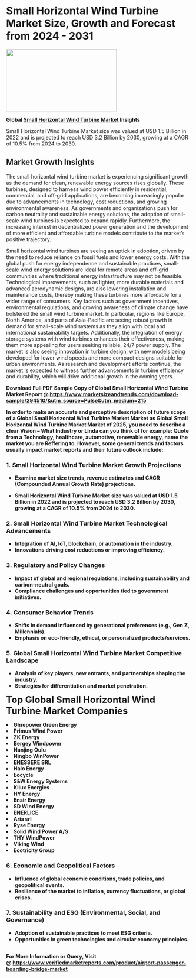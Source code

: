 <H1>Small Horizontal Wind Turbine Market Size, Growth and Forecast from 2024 - 2031</H1><img class="aligncenter size-medium wp-image-584254" src="https://thirdeyenews.in/wp-content/uploads/2024/09/Global-Market-Research-300x168.jpeg" alt="" width="300" height="168" /><p><strong>Global&nbsp;<a href="https://www.marketsizeandtrends.com/download-sample/294510/&amp;utm_source=Pulse&amp;utm_medium=215">Small Horizontal Wind Turbine Market</a> Insights</strong></p><p>Small Horizontal Wind Turbine Market size was valued at USD 1.5 Billion in 2022 and is projected to reach USD 3.2 Billion by 2030, growing at a CAGR of 10.5% from 2024 to 2030.</p><p><h2>Market Growth Insights</h2> <p>The small horizontal wind turbine market is experiencing significant growth as the demand for clean, renewable energy sources rises globally. These turbines, designed to harness wind power efficiently in residential, commercial, and off-grid applications, are becoming increasingly popular due to advancements in technology, cost reductions, and growing environmental awareness. As governments and organizations push for carbon neutrality and sustainable energy solutions, the adoption of small-scale wind turbines is expected to expand rapidly. Furthermore, the increasing interest in decentralized power generation and the development of more efficient and affordable turbine models contribute to the market’s positive trajectory.</p> <p><strong></strong></p> <p>Small horizontal wind turbines are seeing an uptick in adoption, driven by the need to reduce reliance on fossil fuels and lower energy costs. With the global push for energy independence and sustainable practices, small-scale wind energy solutions are ideal for remote areas and off-grid communities where traditional energy infrastructure may not be feasible. Technological improvements, such as lighter, more durable materials and advanced aerodynamic designs, are also lowering installation and maintenance costs, thereby making these turbines more affordable for a wider range of consumers. Key factors such as government incentives, environmental regulations, and growing awareness of climate change have bolstered the small wind turbine market. In particular, regions like Europe, North America, and parts of Asia-Pacific are seeing robust growth in demand for small-scale wind systems as they align with local and international sustainability targets. Additionally, the integration of energy storage systems with wind turbines enhances their effectiveness, making them more appealing for users seeking reliable, 24/7 power supply. The market is also seeing innovation in turbine design, with new models being developed for lower wind speeds and more compact designs suitable for urban environments. As research and development efforts continue, the market is expected to witness further advancements in turbine efficiency and durability, which will drive additional growth in the coming years.</p> <p><strong></p><p><span class=""><strong>Download Full PDF Sample Copy of Global Small Horizontal Wind Turbine Market Report</strong> @ <a href="https://www.marketsizeandtrends.com/download-sample/294510/&amp;utm_source=Pulse&amp;utm_medium=215" target="_blank">https://www.marketsizeandtrends.com/download-sample/294510/&amp;utm_source=Pulse&amp;utm_medium=215</a></span></p><p>In order to make an accurate and perceptive description of future scope of a Global&nbsp;Small Horizontal Wind Turbine Market Market as Global&nbsp;Small Horizontal Wind Turbine Market Market of 2025, you need to describe a clear Vision &ndash; What Industry or Linda can you think of for example: Quote from a Technology, healthcare, automotive, renewable energy, name the market you are Reffering to. However, some general trends and factors usually impact market reports and their future outlook include:</p><h3>1.&nbsp;<strong>Small Horizontal Wind Turbine Market Growth Projections</strong></h3><ul><li>Examine market size trends, revenue estimates and CAGR (Compounded Annual Growth Rate) projections.</li><li><p>Small Horizontal Wind Turbine Market size was valued at USD 1.5 Billion in 2022 and is projected to reach USD 3.2 Billion by 2030, growing at a CAGR of 10.5% from 2024 to 2030.</p></li></ul><h3>2.&nbsp;<strong>Small Horizontal Wind Turbine Market Technological Advancements</strong></h3><ul><li>Integration of AI, IoT, blockchain, or automation in the industry.</li><li>Innovations driving cost reductions or improving efficiency.</li></ul><h3>3.&nbsp;<strong>Regulatory and Policy Changes</strong></h3><ul><li>Impact of global and regional regulations, including sustainability and carbon-neutral goals.</li><li>Compliance challenges and opportunities tied to government initiatives.</li></ul><h3>4.&nbsp;<strong>Consumer Behavior Trends</strong></h3><ul><li>Shifts in demand influenced by generational preferences (e.g., Gen Z, Millennials).</li><li>Emphasis on eco-friendly, ethical, or personalized products/services.</li></ul><h3>5.&nbsp;<strong>Global Small Horizontal Wind Turbine Market Competitive Landscape</strong></h3><ul><li>Analysis of key players, new entrants, and partnerships shaping the industry.</li><li>Strategies for differentiation and market penetration.</li></ul><p data-pm-slice="1 1 []"><span style="color: inherit; font-family: inherit; font-size: 25px;">Top Global Small Horizontal Wind Turbine Market Companies</span></p><div class="" data-test-id=""><p><li>Ghrepower Green Energy</li><li> Primus Wind Power</li><li> ZK Energy</li><li> Bergey Windpower</li><li> Nanjing Oulu</li><li> Ningbo WinPower</li><li> ENESSERE SRL</li><li> Halo Energy</li><li> Eocycle</li><li> S&W Energy Systems</li><li> Kliux Energies</li><li> HY Energy</li><li> Enair Energy</li><li> SD Wind Energy</li><li> ENERLICE</li><li> Aria srl</li><li> Ryse Energy</li><li> Solid Wind Power A/S</li><li> THY WindPower</li><li> Viking Wind</li><li> Ecotricity Group</li></p></div><h3>6.&nbsp;<strong>Economic and Geopolitical Factors</strong></h3><ul><li>Influence of global economic conditions, trade policies, and geopolitical events.</li><li>Resilience of the market to inflation, currency fluctuations, or global crises.</li></ul><h3>7.&nbsp;<strong>Sustainability and ESG (Environmental, Social, and Governance)</strong></h3><ul><li>Adoption of sustainable practices to meet ESG criteria.</li><li>Opportunities in green technologies and circular economy principles.</li></ul><h2><strong style="font-size: 14px;">For More Information or Query, Visit @&nbsp;</strong><a style="background-color: #ffffff; font-size: 14px;" href="https://www.marketsizeandtrends.com/report/small-horizontal-wind-turbine-market/" target="_blank">https://www.verifiedmarketreports.com/product/airport-passenger-boarding-bridge-market</a></h2>
